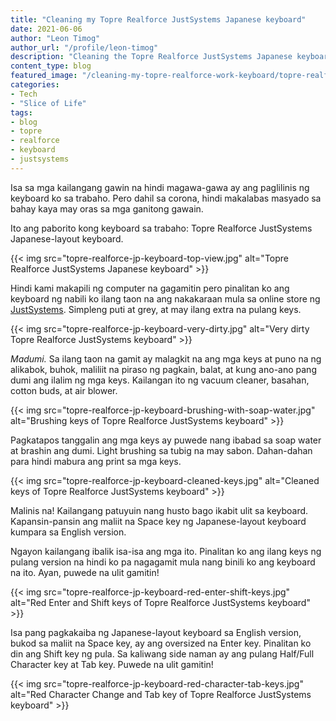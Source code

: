 ```yaml
---
title: "Cleaning my Topre Realforce JustSystems Japanese keyboard"
date: 2021-06-06
author: "Leon Timog"
author_url: "/profile/leon-timog"
description: "Cleaning the Topre Realforce JustSystems Japanese keyboard"
content_type: blog
featured_image: "/cleaning-my-topre-realforce-work-keyboard/topre-realforce-jp-keyboard-top-view.jpg"
categories:
- Tech
- "Slice of Life"
tags:
- blog
- topre
- realforce
- keyboard
- justsystems
---
```

Isa sa mga kailangang gawin na hindi magawa-gawa ay ang paglilinis ng keyboard ko sa trabaho. Pero dahil sa corona, hindi makalabas masyado sa bahay kaya may oras sa mga ganitong gawain.

Ito ang paborito kong keyboard sa trabaho: Topre Realforce JustSystems Japanese-layout keyboard.

{{< img src="topre-realforce-jp-keyboard-top-view.jpg" alt="Topre Realforce JustSystems Japanese keyboard" >}}

Hindi kami makapili ng computer na gagamitin pero pinalitan ko ang keyboard ng nabili ko ilang taon na ang nakakaraan mula sa online store ng [JustSystems](https://www.justmyshop.com/). Simpleng puti at grey, at may ilang extra na pulang keys.

{{< img src="topre-realforce-jp-keyboard-very-dirty.jpg" alt="Very dirty Topre Realforce JustSystems keyboard" >}}

*Madumi.* Sa ilang taon na gamit ay malagkit na ang mga keys at puno na ng alikabok, buhok, maliliit na piraso ng pagkain, balat, at kung ano-ano pang dumi ang ilalim ng mga keys. Kailangan ito ng vacuum cleaner, basahan, cotton buds, at air blower.

{{< img src="topre-realforce-jp-keyboard-brushing-with-soap-water.jpg" alt="Brushing keys of Topre Realforce JustSystems keyboard" >}}

Pagkatapos tanggalin ang mga keys ay puwede nang ibabad sa soap water at brashin ang dumi. Light brushing sa tubig na may sabon. Dahan-dahan para hindi mabura ang print sa mga keys.

{{< img src="topre-realforce-jp-keyboard-cleaned-keys.jpg" alt="Cleaned keys of Topre Realforce JustSystems keyboard" >}} 

Malinis na! Kailangang patuyuin nang husto bago ikabit ulit sa keyboard. Kapansin-pansin ang maliit na Space key ng Japanese-layout keyboard kumpara sa English version.

Ngayon kailangang ibalik isa-isa ang mga ito. Pinalitan ko ang ilang keys ng pulang version na hindi ko pa nagagamit mula nang binili ko ang keyboard na ito. Ayan, puwede na ulit gamitin!

{{< img src="topre-realforce-jp-keyboard-red-enter-shift-keys.jpg" alt="Red Enter and Shift keys of Topre Realforce JustSystems keyboard" >}}

Isa pang pagkakaiba ng Japanese-layout keyboard sa English version, bukod sa maliit na Space key, ay ang oversized na Enter key. Pinalitan ko din ang Shift key ng pula. Sa kaliwang side naman ay ang pulang Half/Full Character key at Tab key. Puwede na ulit gamitin!

{{< img src="topre-realforce-jp-keyboard-red-character-tab-keys.jpg" alt="Red Character Change and Tab key of Topre Realforce JustSystems keyboard" >}}